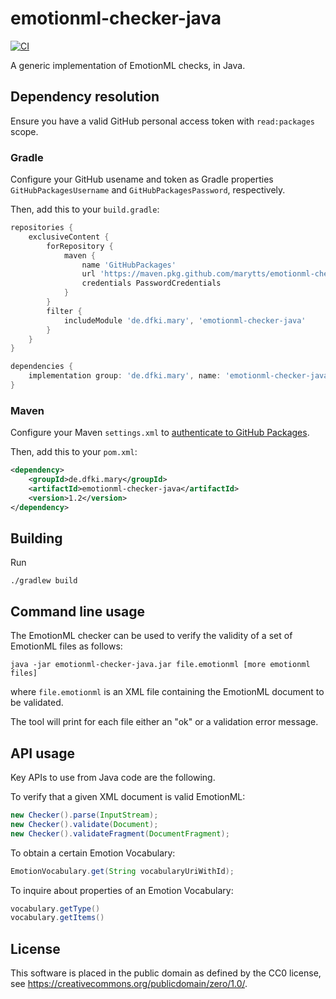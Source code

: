 emotionml-checker-java
======================

[![CI](https://github.com/marytts/emotionml-checker-java/actions/workflows/main.yml/badge.svg)](https://github.com/marytts/emotionml-checker-java/actions/workflows/main.yml)

A generic implementation of EmotionML checks, in Java.

Dependency resolution
---------------------

Ensure you have a valid GitHub personal access token with `read:packages` scope.

### Gradle

Configure your GitHub usename and token as Gradle properties `GitHubPackagesUsername` and `GitHubPackagesPassword`, respectively.

Then, add this to your `build.gradle`:

```gradle
repositories {
    exclusiveContent {
        forRepository {
            maven {
                name 'GitHubPackages'
                url 'https://maven.pkg.github.com/marytts/emotionml-checker-java'
                credentials PasswordCredentials
            }
        }
        filter {
            includeModule 'de.dfki.mary', 'emotionml-checker-java'
        }
    }
}

dependencies {
    implementation group: 'de.dfki.mary', name: 'emotionml-checker-java', version: '1.2'
}
```

### Maven

Configure your Maven `settings.xml` to [authenticate to GitHub Packages](https://docs.github.com/en/packages/working-with-a-github-packages-registry/working-with-the-apache-maven-registry).

Then, add this to your `pom.xml`:

```xml
<dependency>
    <groupId>de.dfki.mary</groupId>
    <artifactId>emotionml-checker-java</artifactId>
    <version>1.2</version>
</dependency>
```

Building
--------

Run

    ./gradlew build

Command line usage
------------------

The EmotionML checker can be used to verify the validity of a set of EmotionML files as follows:

    java -jar emotionml-checker-java.jar file.emotionml [more emotionml files]

where `file.emotionml` is an XML file containing the EmotionML document to be validated.

The tool will print for each file either an "ok" or a validation error message.

API usage
---------

Key APIs to use from Java code are the following.

To verify that a given XML document is valid EmotionML:

```java
new Checker().parse(InputStream);
new Checker().validate(Document);
new Checker().validateFragment(DocumentFragment);
```

To obtain a certain Emotion Vocabulary:

```java
EmotionVocabulary.get(String vocabularyUriWithId);
```

To inquire about properties of an Emotion Vocabulary:

```java
vocabulary.getType()
vocabulary.getItems()
```

License
-------

This software is placed in the public domain as defined by the CC0 license, see https://creativecommons.org/publicdomain/zero/1.0/.
